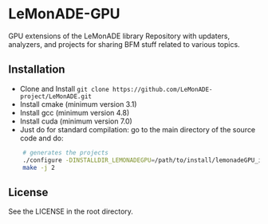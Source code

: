 # LeMonADE-GPU
GPU extensions of the LeMonADE library
Repository with updaters, analyzers, and projects for sharing BFM stuff related to various topics.

## Installation

* Clone and Install `git clone https://github.com/LeMonADE-project/LeMonADE.git`
* Install cmake (minimum version 3.1)
* Install gcc   (minimum version 4.8)
* Install cuda  (minimum version 7.0)
* Just do for standard compilation:
 go to the main directory of the source code and do: 
````sh
    # generates the projects
    ./configure -DINSTALLDIR_LEMONADEGPU=/path/to/install/lemonadeGPU_install -DLEMONADE_DIR=/path/to/installation/lemonade_install  -DCUDA_ARCH=arch_of_graphics_card -DBUILDDIR=/path/to/build -DLEMONADEGPU_TESTS=ON/OFF -DCMAKE_BUILD_TYPE=Release/Debug
    make -j 2 
````

## License

See the LICENSE in the root directory.
